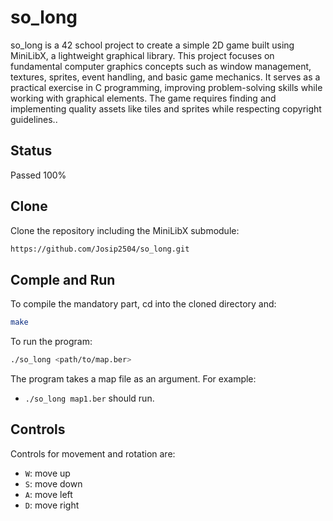 # so_long

so_long is a 42 school project to create a simple 2D game built using MiniLibX, a lightweight graphical library. This project focuses on fundamental computer graphics concepts such as window management, textures, sprites, event handling, and basic game mechanics. It serves as a practical exercise in C programming, improving problem-solving skills while working with graphical elements. The game requires finding and implementing quality assets like tiles and sprites while respecting copyright guidelines..

## Status

Passed 100%

## Clone

Clone the repository including the MiniLibX submodule:

```sh
https://github.com/Josip2504/so_long.git
```
## Comple and Run

To compile the mandatory part, cd into the cloned directory and:
```sh
make
```

To run the program:
```sh
./so_long <path/to/map.ber>
```
The program takes a map file as an argument. For example:

- `./so_long map1.ber` should run.


## Controls

Controls for movement and rotation are:

- `W`: move up
- `S`: move down
- `A`: move left
- `D`: move right
